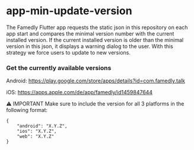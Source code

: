 # app-min-update-version

The Famedly Flutter app requests the static json in this repository on each app start and compares the minimal version number with the current installed version. If the current installed version is older than the minimal version in this json, it displays a warning dialog to the user. With this strategy we force users to update to new versions.

### Get the currently available versions

Android: https://play.google.com/store/apps/details?id=com.famedly.talk

iOS: https://apps.apple.com/de/app/famedly/id1459847644

⚠️ IMPORTANT
Make sure to include the version for all 3 platforms in the following format:
```
{
    "android": "X.Y.Z",
    "ios": "X.Y.Z",
    "web": "X.Y.Z"
}
```
